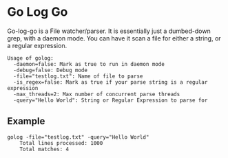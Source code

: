 # Go Log Go
Go-log-go is a File watcher/parser. It is essentially just a dumbed-down grep, with a daemon mode. You can have it scan a file for either a string, or a regular expression.

    Usage of golog:
      -daemon=false: Mark as true to run in daemon mode
      -debug=false: Debug mode
      -file="testlog.txt": Name of file to parse
      -is_regex=false: Mark as true if your parse string is a regular expression
      -max_threads=2: Max number of concurrent parse threads
      -query="Hello World": String or Regular Expression to parse for

## Example
    golog -file="testlog.txt" -query="Hello World"
        Total lines processed: 1000
        Total matches: 4
